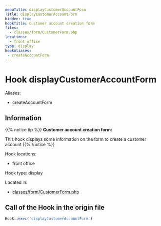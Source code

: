 ```yaml
---
menuTitle: displayCustomerAccountForm
Title: displayCustomerAccountForm
hidden: true
hookTitle: Customer account creation form
files:
  - classes/form/CustomerForm.php
locations:
  - front office
type: display
hookAliases:
 - createAccountForm
---
```


# Hook displayCustomerAccountForm

Aliases: 
 - createAccountForm



## Information

{{% notice tip %}}
**Customer account creation form:** 

This hook displays some information on the form to create a customer account
{{% /notice %}}

Hook locations: 
  - front office

Hook type: display

Located in: 
  - [classes/form/CustomerForm.php](https://github.com/PrestaShop/PrestaShop/blob/8.0.x/classes/form/CustomerForm.php)

## Call of the Hook in the origin file

```php
Hook::exec('displayCustomerAccountForm')
```